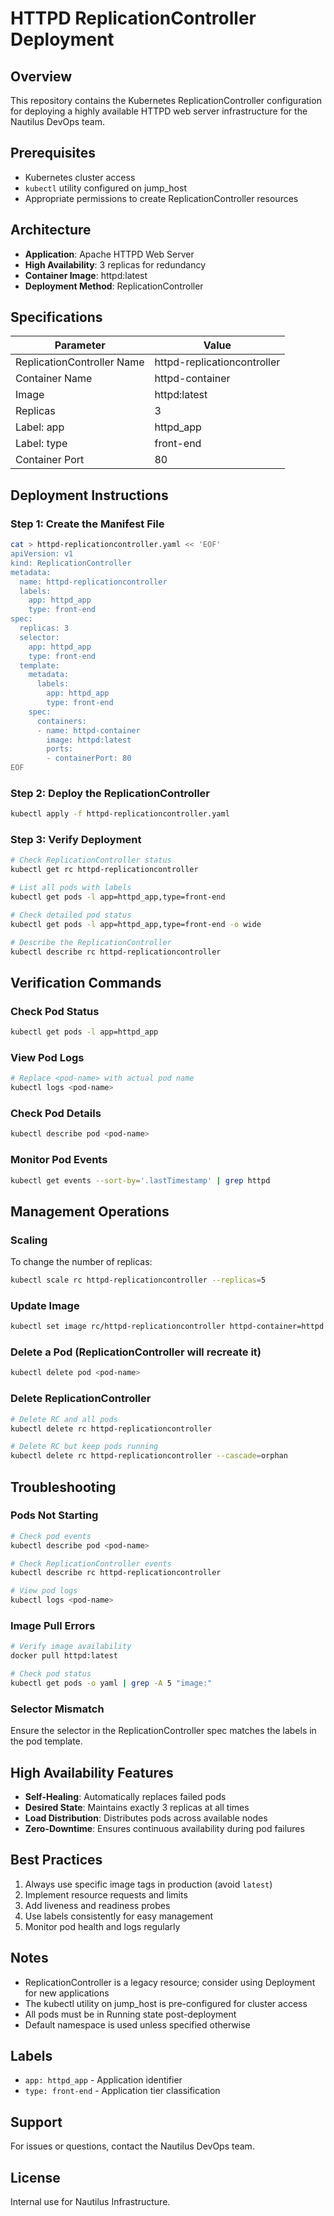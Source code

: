 # HTTPD ReplicationController Deployment

## Overview
This repository contains the Kubernetes ReplicationController configuration for deploying a highly available HTTPD web server infrastructure for the Nautilus DevOps team.

## Prerequisites
- Kubernetes cluster access
- `kubectl` utility configured on jump_host
- Appropriate permissions to create ReplicationController resources

## Architecture
- **Application**: Apache HTTPD Web Server
- **High Availability**: 3 replicas for redundancy
- **Container Image**: httpd:latest
- **Deployment Method**: ReplicationController

## Specifications

| Parameter | Value |
|-----------|-------|
| ReplicationController Name | httpd-replicationcontroller |
| Container Name | httpd-container |
| Image | httpd:latest |
| Replicas | 3 |
| Label: app | httpd_app |
| Label: type | front-end |
| Container Port | 80 |

## Deployment Instructions

### Step 1: Create the Manifest File
```bash
cat > httpd-replicationcontroller.yaml << 'EOF'
apiVersion: v1
kind: ReplicationController
metadata:
  name: httpd-replicationcontroller
  labels:
    app: httpd_app
    type: front-end
spec:
  replicas: 3
  selector:
    app: httpd_app
    type: front-end
  template:
    metadata:
      labels:
        app: httpd_app
        type: front-end
    spec:
      containers:
      - name: httpd-container
        image: httpd:latest
        ports:
        - containerPort: 80
EOF
```

### Step 2: Deploy the ReplicationController
```bash
kubectl apply -f httpd-replicationcontroller.yaml
```

### Step 3: Verify Deployment
```bash
# Check ReplicationController status
kubectl get rc httpd-replicationcontroller

# List all pods with labels
kubectl get pods -l app=httpd_app,type=front-end

# Check detailed pod status
kubectl get pods -l app=httpd_app,type=front-end -o wide

# Describe the ReplicationController
kubectl describe rc httpd-replicationcontroller
```

## Verification Commands

### Check Pod Status
```bash
kubectl get pods -l app=httpd_app
```

### View Pod Logs
```bash
# Replace <pod-name> with actual pod name
kubectl logs <pod-name>
```

### Check Pod Details
```bash
kubectl describe pod <pod-name>
```

### Monitor Pod Events
```bash
kubectl get events --sort-by='.lastTimestamp' | grep httpd
```

## Management Operations

### Scaling
To change the number of replicas:
```bash
kubectl scale rc httpd-replicationcontroller --replicas=5
```

### Update Image
```bash
kubectl set image rc/httpd-replicationcontroller httpd-container=httpd:2.4
```

### Delete a Pod (ReplicationController will recreate it)
```bash
kubectl delete pod <pod-name>
```

### Delete ReplicationController
```bash
# Delete RC and all pods
kubectl delete rc httpd-replicationcontroller

# Delete RC but keep pods running
kubectl delete rc httpd-replicationcontroller --cascade=orphan
```

## Troubleshooting

### Pods Not Starting
```bash
# Check pod events
kubectl describe pod <pod-name>

# Check ReplicationController events
kubectl describe rc httpd-replicationcontroller

# View pod logs
kubectl logs <pod-name>
```

### Image Pull Errors
```bash
# Verify image availability
docker pull httpd:latest

# Check pod status
kubectl get pods -o yaml | grep -A 5 "image:"
```

### Selector Mismatch
Ensure the selector in the ReplicationController spec matches the labels in the pod template.

## High Availability Features
- **Self-Healing**: Automatically replaces failed pods
- **Desired State**: Maintains exactly 3 replicas at all times
- **Load Distribution**: Distributes pods across available nodes
- **Zero-Downtime**: Ensures continuous availability during pod failures

## Best Practices
1. Always use specific image tags in production (avoid `latest`)
2. Implement resource requests and limits
3. Add liveness and readiness probes
4. Use labels consistently for easy management
5. Monitor pod health and logs regularly

## Notes
- ReplicationController is a legacy resource; consider using Deployment for new applications
- The kubectl utility on jump_host is pre-configured for cluster access
- All pods must be in Running state post-deployment
- Default namespace is used unless specified otherwise

## Labels
- `app: httpd_app` - Application identifier
- `type: front-end` - Application tier classification

## Support
For issues or questions, contact the Nautilus DevOps team.

## License
Internal use for Nautilus Infrastructure.
